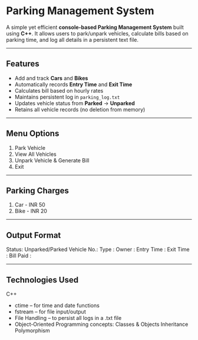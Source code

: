 # Parking Management System 

A simple yet efficient **console-based Parking Management System** built using **C++**. It allows users to park/unpark vehicles, calculate bills based on parking time, and log all details in a persistent text file.

---

## Features

- Add and track **Cars** and **Bikes**
- Automatically records **Entry Time** and **Exit Time**
- Calculates bill based on hourly rates
- Maintains persistent log in `parking_log.txt`
- Updates vehicle status from **Parked** → **Unparked**
- Retains all vehicle records (no deletion from memory)

---

## Menu Options

1. Park Vehicle
2. View All Vehicles
3. Unpark Vehicle & Generate Bill
4. Exit

---

## Parking Charges

1. Car - INR 50
2. Bike - INR 20

---

## Output Format

Status: Unparked/Parked
Vehicle No.: 
Type       :
Owner      : 
Entry Time : 
Exit Time  : 
Bill Paid  : 

---

## Technologies Used

C++ 
- ctime – for time and date functions
- fstream – for file input/output
- File Handling – to persist all logs in a .txt file
- Object-Oriented Programming concepts:
Classes & Objects
Inheritance
Polymorphism
